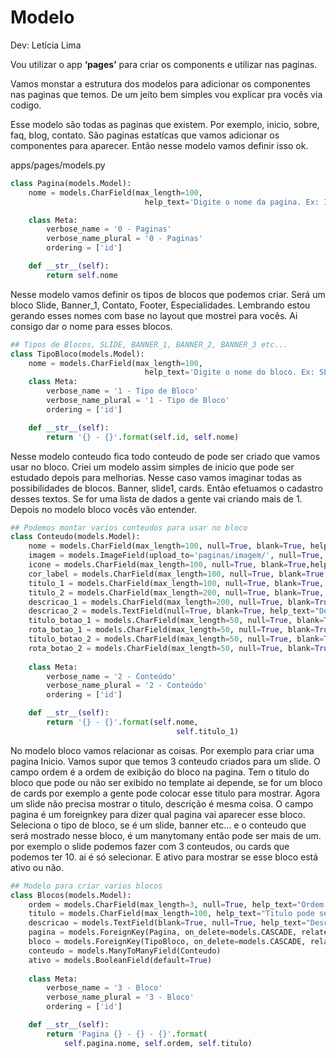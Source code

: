 # Modelo

Dev: Letícia Lima

Vou utilizar o app **‘pages’** para criar os components e utilizar nas paginas.  

Vamos monstar a estrutura dos modelos para adicionar os componentes nas paginas que temos. De um jeito bem simples vou explicar pra vocês via codigo.

Esse modelo são todas as paginas que existem. Por exemplo, inicio, sobre, faq, blog, contato. São paginas estatícas que vamos adicionar os componentes para aparecer.  Então nesse modelo vamos definir isso ok.

apps/pages/models.py

```python
class Pagina(models.Model): 
    nome = models.CharField(max_length=100, 
                              help_text='Digite o nome da pagina. Ex: Inicio, Contato...')

    class Meta:
        verbose_name = '0 - Paginas'
        verbose_name_plural = '0 - Paginas'
        ordering = ['id']

    def __str__(self):
        return self.nome
```

Nesse modelo vamos definir os tipos de blocos que podemos criar. Será um bloco Slide, Banner_1, Contato, Footer, Especialidades. Lembrando estou gerando esses nomes com base no layout que mostrei para vocês. Ai consigo dar o nome para esses blocos.

```python
## Tipos de Blocos, SLIDE, BANNER_1, BANNER_2, BANNER_3 etc...
class TipoBloco(models.Model): 
    nome = models.CharField(max_length=100, 
                              help_text='Digite o nome do bloco. Ex: SLIDE, BANNER_1...')
    class Meta:
        verbose_name = '1 - Tipo de Bloco'
        verbose_name_plural = '1 - Tipo de Bloco'
        ordering = ['id']

    def __str__(self):
        return '{} - {}'.format(self.id, self.nome)
```

Nesse modelo conteudo fica todo conteudo de pode ser criado que vamos usar no bloco. Criei um modelo assim simples de inicio que pode ser estudado depois para melhorias. Nesse caso vamos imaginar todas as possibilidades de blocos. Banner, slide1, cards. Então efetuamos o cadastro desses textos. Se for uma lista de dados a gente vai criando mais de 1. Depois no modelo bloco vocês vão entender.

```python
## Podemos montar varios conteudos para usar no bloco
class Conteudo(models.Model):
    nome = models.CharField(max_length=100, null=True, blank=True, help_text='Nome do conteúdo para identificar na lista.')
    imagem = models.ImageField(upload_to='paginas/imagem/', null=True, blank=True)
    icone = models.CharField(max_length=100, null=True, blank=True,help_text='Codigo do Icon, Ex: fas fa-user')
    cor_label = models.CharField(max_length=100, null=True, blank=True,help_text='Codigo do RGB, Ex: #FA4343')
    titulo_1 = models.CharField(max_length=100, null=True, blank=True, help_text="Titulo")
    titulo_2 = models.CharField(max_length=200, null=True, blank=True, help_text="Subtitulo")
    descricao_1 = models.CharField(max_length=200, null=True, blank=True, help_text="Descrição mais curta até 200 caracteres")
    descricao_2 = models.TextField(null=True, blank=True, help_text="Descrição mais longa")
    titulo_botao_1 = models.CharField(max_length=50, null=True, blank=True,help_text="Titulo do Botão 1")
    rota_botao_1 = models.CharField(max_length=50, null=True, blank=True,help_text="Nome da Rota que configurou no urls.py")
    titulo_botao_2 = models.CharField(max_length=50, null=True, blank=True,help_text="Titulo do Botão 2")
    rota_botao_2 = models.CharField(max_length=50, null=True, blank=True,help_text="Nome da Rota que configurou no urls.py")
    
    class Meta:
        verbose_name = '2 - Conteúdo'
        verbose_name_plural = '2 - Conteúdo'
        ordering = ['id']

    def __str__(self):
        return '{} - {}'.format(self.nome,
                                     self.titulo_1)
```

No modelo bloco vamos relacionar as coisas. Por exemplo para criar uma pagina Inicio. Vamos supor que temos 3 conteudo criados para um slide. O campo ordem é a ordem de exibição do bloco na pagina. Tem o titulo do bloco que pode ou não ser exibido no template ai depende, se for um bloco de cards por exemplo a gente pode colocar esse titulo para mostrar. Agora um slide não precisa mostrar o titulo, descrição é mesma coisa. O campo pagina é um foreignkey para dizer qual pagina vai aparecer esse bloco. Seleciona o tipo de bloco, se é um slide, banner etc… e o conteudo que será mostrado nesse bloco, é um manytomany então pode ser mais de um. por exemplo o slide podemos fazer com 3 conteudos, ou cards que podemos ter 10. ai é só selecionar. E ativo para mostrar se esse bloco está ativo ou não. 

```python
## Modelo para criar varios blocos
class Blocos(models.Model): 
    ordem = models.CharField(max_length=3, null=True, help_text="Ordem de exibição do bloco")
    titulo = models.CharField(max_length=100, help_text="Titulo pode ser exibido no template")
    descricao = models.TextField(blank=True, null=True, help_text="Descrição do bloco")
    pagina = models.ForeignKey(Pagina, on_delete=models.CASCADE, related_name="pagina_conteudo") # Aonde será exibido esse bloco
    bloco = models.ForeignKey(TipoBloco, on_delete=models.CASCADE, related_name="bloco_conteudo", null=True) # Tipo de Bloco, SLIDE, BANNER_1, BANNER_2
    conteudo = models.ManyToManyField(Conteudo)
    ativo = models.BooleanField(default=True)
    
    class Meta:
        verbose_name = '3 - Bloco'
        verbose_name_plural = '3 - Bloco'
        ordering = ['id']

    def __str__(self):
        return 'Pagina {} - {} - {}'.format(
            self.pagina.nome, self.ordem, self.titulo)
```